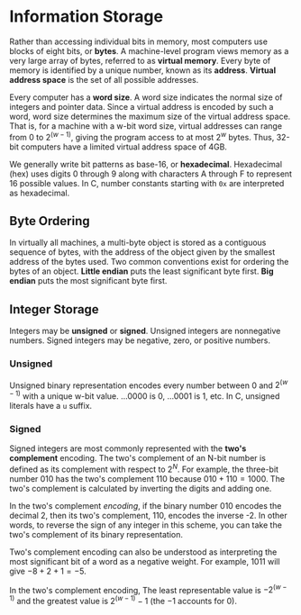 # Information Storage

Rather than accessing individual bits in memory, most computers use blocks of
eight bits, or **bytes**. A machine-level program views memory as a very large
array of bytes, referred to as **virtual memory**. Every byte of memory is
identified by a unique number, known as its **address**. **Virtual address
space** is the set of all possible addresses.

Every computer has a **word size**. A word size indicates the normal size of
integers and pointer data. Since a virtual address is encoded by such a word,
word size determines the maximum size of the virtual address space. That is, for
a machine with a w-bit word size, virtual addresses can range from $0$ to
$2^{(w-1)}$, giving the program access to at most $2^w$ bytes. Thus, 32-bit
computers have a limited virtual address space of 4GB.

We generally write bit patterns as base-16, or **hexadecimal**. Hexadecimal
(hex) uses digits 0 through 9 along with characters A through F to represent 16
possible values. In C, number constants starting with `0x` are interpreted as
hexadecimal.

## Byte Ordering

In virtually all machines, a multi-byte object is stored as a contiguous
sequence of bytes, with the address of the object given by the smallest address
of the bytes used. Two common conventions exist for ordering the bytes of an
object. **Little endian** puts the least significant byte first. **Big endian**
puts the most significant byte first.

## Integer Storage

Integers may be **unsigned** or **signed**. Unsigned integers are nonnegative
numbers. Signed integers may be negative, zero, or positive numbers.

### Unsigned

Unsigned binary representation encodes every number between $0$ and
$2^{(w - 1)}$ with a unique w-bit value. …0000 is 0, …0001 is 1, etc. In C,
unsigned literals have a `u` suffix.

### Signed

Signed integers are most commonly represented with the **two's complement**
encoding. The two's complement of an N-bit number is defined as its complement
with respect to $2^N$. For example, the three-bit number 010 has the two's
complement 110 because $010 + 110 = 1000$. The two's complement is calculated by
inverting the digits and adding one.

In the two's complement _encoding_, if the binary number 010 encodes the decimal
2, then its two's complement, 110, encodes the inverse -2. In other words, to
reverse the sign of any integer in this scheme, you can take the two's
complement of its binary representation.

Two's complement encoding can also be understood as interpreting the most
significant bit of a word as a negative weight. For example, $1011$ will give
$-8 + 2 + 1 = -5$.

In the two's complement encoding, The least representable value is $-2^{(w-1)}$
and the greatest value is $2^{(w-1)} - 1$ (the $-1$ accounts for $0$).
